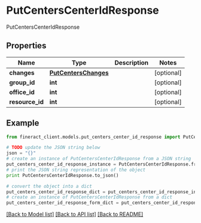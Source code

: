 # PutCentersCenterIdResponse

PutCentersCenterIdResponse

## Properties

Name | Type | Description | Notes
------------ | ------------- | ------------- | -------------
**changes** | [**PutCentersChanges**](PutCentersChanges.md) |  | [optional] 
**group_id** | **int** |  | [optional] 
**office_id** | **int** |  | [optional] 
**resource_id** | **int** |  | [optional] 

## Example

```python
from fineract_client.models.put_centers_center_id_response import PutCentersCenterIdResponse

# TODO update the JSON string below
json = "{}"
# create an instance of PutCentersCenterIdResponse from a JSON string
put_centers_center_id_response_instance = PutCentersCenterIdResponse.from_json(json)
# print the JSON string representation of the object
print PutCentersCenterIdResponse.to_json()

# convert the object into a dict
put_centers_center_id_response_dict = put_centers_center_id_response_instance.to_dict()
# create an instance of PutCentersCenterIdResponse from a dict
put_centers_center_id_response_form_dict = put_centers_center_id_response.from_dict(put_centers_center_id_response_dict)
```
[[Back to Model list]](../README.md#documentation-for-models) [[Back to API list]](../README.md#documentation-for-api-endpoints) [[Back to README]](../README.md)


